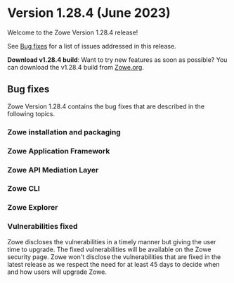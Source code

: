 # Version 1.28.4 (June 2023)

Welcome to the Zowe Version 1.28.4 release!

See [Bug fixes](#bug-fixes) for a list of issues addressed in this release.

**Download v1.28.4 build**: Want to try new features as soon as possible? You can download the v1.28.4 build from [Zowe.org](https://www.zowe.org/download.html).

## Bug fixes

Zowe Version 1.28.4 contains the bug fixes that are described in the following topics.

### Zowe installation and packaging

### Zowe Application Framework

### Zowe API Mediation Layer

### Zowe CLI

### Zowe Explorer

### Vulnerabilities fixed

Zowe discloses the vulnerabilities in a timely manner but giving the user time to upgrade. The fixed vulnerabilities will be available on the Zowe security page. Zowe won't disclose the vulnerabilities that are fixed in the latest release as we respect the need for at least 45 days to decide when and how users will upgrade Zowe.
